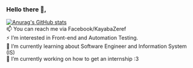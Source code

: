 ### Hello there 👋, </br>
[![Anurag's GitHub stats](https://github-readme-stats.vercel.app/api?username=KayabaZeref)](https://github.com/anuraghazra/github-readme-stats) </br>
📫 You can reach me via Facebook/KayabaZeref </br>
⚡ I’m interested in Front-end and Automation Testing. </br>
🌱 I’m currently learning about Software Engineer and Information System (IS) </br>
🔭 I’m currently working on how to get an internship :3 </br>

<!--
**KayabaZeref/KayabaZeref** is a ✨ _special_ ✨ repository because its `README.md` (this file) appears on your GitHub profile.

Here are some ideas to get you started:

- 🔭 I’m currently working on ...
- 🌱 I’m currently learning ...
- 👯 I’m looking to collaborate on ...
- 🤔 I’m looking for help with ...
- 💬 Ask me about ...
- 📫 How to reach me: ...
- 😄 Pronouns: ...
- ⚡ Fun fact: ...
-->
